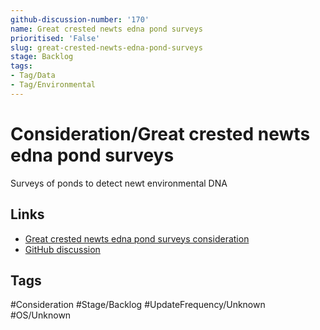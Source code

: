 ```yaml
---
github-discussion-number: '170'
name: Great crested newts edna pond surveys
prioritised: 'False'
slug: great-crested-newts-edna-pond-surveys
stage: Backlog
tags:
- Tag/Data
- Tag/Environmental
---
```


# Consideration/Great crested newts edna pond surveys

Surveys of ponds to detect newt environmental DNA

## Links

* [Great crested newts edna pond surveys consideration](https://design.planning.data.gov.uk/planning-consideration/great-crested-newts-edna-pond-surveys)
* [GitHub discussion](https://github.com/digital-land/data-standards-backlog/discussions/170)

## Tags

#Consideration #Stage/Backlog #UpdateFrequency/Unknown #OS/Unknown